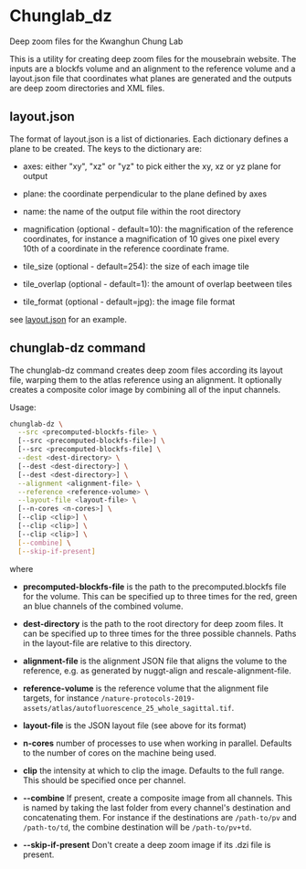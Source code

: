 # Chunglab_dz

Deep zoom files for the Kwanghun Chung Lab

This is a utility for creating deep zoom files for the
mousebrain website. The inputs are a blockfs volume and
an alignment to the reference volume and a layout.json
file that coordinates what planes are generated and the
outputs are deep zoom directories and XML files.

## layout.json

The format of layout.json is a list of dictionaries.
Each dictionary defines a plane to be created. The
keys to the dictionary are:

* axes: either "xy", "xz" or "yz" to pick either the
  xy, xz or yz plane for output

* plane: the coordinate perpendicular to the plane
  defined by axes
  
* name: the name of the output file within the root
  directory

* magnification (optional - default=10): the magnification
  of the reference coordinates, for instance a magnification of 10
  gives one pixel every 10th of a coordinate in the reference
  coordinate frame.

* tile_size (optional - default=254): the size of each image tile

* tile_overlap (optional - default=1): the amount of overlap beetween tiles

* tile_format (optional - default=jpg): the image file format

see [layout.json](https://github.com/chunglabmit/chunglab_dz/blob/master/examples/layout.json)
for an example.

## chunglab-dz command

The chunglab-dz command creates deep zoom files according its layout file,
warping them to the atlas reference using an alignment. It optionally creates
a composite color image by combining all of the input channels.

Usage:

```bash
chunglab-dz \
  --src <precomputed-blockfs-file> \
  [--src <precomputed-blockfs-file>] \
  [--src <precomputed-blockfs-file] \
  --dest <dest-directory> \
  [--dest <dest-directory>] \
  [--dest <dest-directory>] \
  --alignment <alignment-file> \
  --reference <reference-volume> \
  --layout-file <layout-file> \
  [--n-cores <n-cores>] \
  [--clip <clip>] \
  [--clip <clip>] \
  [--clip <clip>] \
  [--combine] \
  [--skip-if-present]
```

where

* **precomputed-blockfs-file** is the path to the precomputed.blockfs file for the
  volume. This can be specified up to three times for the red, green an blue
  channels of the combined volume.
  
* **dest-directory** is the path to the root directory for deep zoom files. It
  can be specified up to three times for the three possible channels. Paths in
  the layout-file are relative to this directory.

* **alignment-file** is the alignment JSON  file that aligns the volume to the
  reference, e.g. as generated by nuggt-align and rescale-alignment-file.

* **reference-volume** is the reference volume that the alignment file targets,
  for instance `/nature-protocols-2019-assets/atlas/autofluorescence_25_whole_sagittal.tif`.

* **layout-file** is the JSON layout file (see above for its format)

* **n-cores** number of processes to use when working in parallel. Defaults to
  the number of cores on the machine being used.

* **clip** the intensity at which to clip the image. Defaults to the full range.
  This should be specified once per channel.

* **--combine** If present, create a composite image from all channels. This
  is named by taking the last folder from every channel's destination and
  concatenating them. For instance if the destinations are `/path-to/pv` and
  `/path-to/td`, the combine destination will be `/path-to/pv+td`.

* **--skip-if-present** Don't create a deep zoom image if its .dzi file is present.